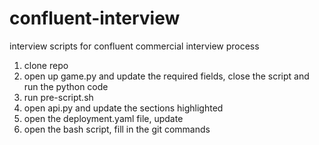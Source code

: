 # confluent-interview
interview scripts for confluent commercial interview process

1) clone repo
2) open up game.py and update the required fields, close the script and run the python code
3) run pre-script.sh
4) open api.py and update the sections highlighted
5) open the deployment.yaml file, update 
6) open the bash script, fill in the git commands

